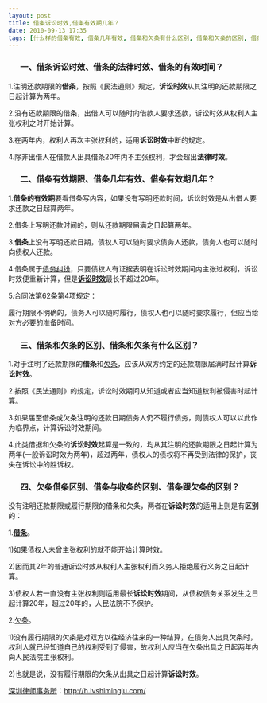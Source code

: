 ```yaml
---
layout: post
title: 借条诉讼时效,借条有效期几年？
date: 2010-09-13 17:35
tags: [什么样的借条有效, 借条几年有效, 借条和欠条有什么区别, 借条和欠条的区别, 借条有效期限, 借条的有效时间, 借条的法律时效, 欠条借条区别, 深圳经济纠纷律师, 诉讼时效]
---
```

<ol>
<h3>一、借条诉讼时效、借条的法律时效、借条的有效时间？</h3>
</ol>
1.注明还款期限的<strong>借条</strong>，按照《民法通则》规定，<strong>诉讼时效</strong>从其注明的还款期限之日起计算为两年。

2.没有还款期限的借条，出借人可以随时向借款人要求还款，诉讼时效从权利人主张权利之时开始计算。

3.在两年内，权利人再次主张权利的，适用<strong>诉讼时效</strong>中断的规定。

4.除非出借人在借款人出具借条20年内不主张权利，才会超出<strong>法律时效</strong>。
<ol>
<h3>二、借条有效期限、借条几年有效、借条有效期几年？</h3>
</ol>
1.<strong>借条的有效期</strong>要看借条写内容，如果没有写明还款时间，诉讼时效是从出借人要求还款之日起算两年。

2.借条上写明还款时间的，则从还款期限届满之日起算两年。

3.<strong>借条</strong>上没有写明还款日期，债权人可以随时要求债务人还款，债务人也可以随时向债权人还款。

4.借条属于<a href="http://h.lvshiminglu.com/law/243.html" target="_blank">债务纠纷</a>，只要债权人有证据表明在诉讼时效期间内主张过权利，诉讼时效便重新计算，但是<a href="http://h.lvshiminglu.com/law/tag/%E8%AF%89%E8%AE%BC%E6%97%B6%E6%95%88" target="_blank"><strong>诉讼时效</strong></a>最长不超过20年。

5.合同法第62条第4项规定：

履行期限不明确的，债务人可以随时履行，债权人也可以随时要求履行，但应当给对方必要的准备时间。
<ol>
<h3>三、借条和欠条的区别、借条和欠条有什么区别？</h3>
</ol>
1.对于注明了还款期限的<strong>借条</strong>和<a href="http://h.lvshiminglu.com/law/170.html" target="_blank">欠条</a>，应该从双方约定的还款期限届满时起计算<strong>诉讼时效</strong>。

2.按照《民法通则》的规定，诉讼时效期间从知道或者应当知道权利被侵害时起计算。

3.如果届至借条或欠条注明的还款日期债务人仍不履行债务，则债权人可以以此作为临界点，计算诉讼时效期间。

4.此类借据和欠条的<strong>诉讼时效</strong>起算是一致的，均从其注明的还款期限之日起计算为两年(一般诉讼时效为两年)，超过两年，债权人的债权将不再受到法律的保护，丧失在诉讼中的胜诉权。
<ol>
<h3>四、欠条借条区别、借条与收条的区别、借条跟欠条的区别？</h3>
</ol>
没有注明还款期限或履行期限的借条和欠条，两者在<strong>诉讼时效</strong>的适用上则是有<strong>区别</strong>的：

1.<a href="http://h.lvshiminglu.com/law/344.html" target="_blank"><strong>借条</strong></a>。

1)如果债权人未曾主张权利的就不能开始计算时效。

2)因而其2年的普通诉讼时效从权利人主张权利而义务人拒绝履行义务之日起计算。

3)债权人若一直没有主张权利则适用最长<strong>诉讼时效</strong>期间，从债权债务关系发生之日起计算20年，超过20年的，人民法院不予保护。

2.<a href="http://h.lvshiminglu.com/law/170.html" target="_blank">欠条</a>。

1)没有履行期限的欠条是对双方以往经济往来的一种结算，在债务人出具欠条时，权利人就已经知道自己的权利受到了侵害，故权利人应当在欠条出具之日起两年内向人民法院主张权利。

2)也就是说，没有履行期限的欠条从出具之日起计算<strong>诉讼时效</strong>。

<a href="http://h.lvshiminglu.com/">深圳律师事务所</a>：<a href="http://h.lvshiminglu.com/">http://h.lvshiminglu.com/</a>

